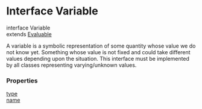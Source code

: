Interface Variable
======

<declaration>

interface Variable<br>
extends [Evaluable](reference/v/0.2.1/core/definitions/Evaluable)

</declaration>

A variable is a symbolic representation of some quantity whose value we do not
know yet. Something whose value is not fixed and could take different values
depending upon the situation.
This interface must be implemented by all classes representing varying/unknown
values.

### Properties

<div class="grid-container">
<div class="grid-item"><a href="/#/reference/v/0.2.1/core/definitions/Variable/type">type</a></div>
<div class="grid-item"><a href="/#/reference/v/0.2.1/core/definitions/Variable/name">name</a></div>
</div>